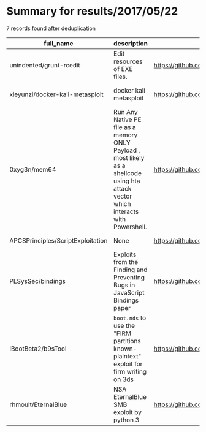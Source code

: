 
# Summary for results/2017/05/22
    
7 records found after deduplication

| full_name | description | html_url | matched_list | matched_count | pushed_at | size | stargazers_count | language | forks_count | vul_ids |
|-----------------------------------|---------------------------------------------------------------------------------------------------------------------------------------|------------------------------------------------------|----------------------------------|-----------------|---------------------------|--------|--------------------|------------|---------------|-----------|
| unindented/grunt-rcedit | Edit resources of EXE files. | https://github.com/unindented/grunt-rcedit | ['rce'] | 1 | 2017-05-22 04:07:37+00:00 | 52 | 5 | JavaScript | 3 | [] |
| xieyunzi/docker-kali-metasploit | docker kali metasploit | https://github.com/xieyunzi/docker-kali-metasploit | ['metasploit module OR payload'] | 1 | 2017-05-22 08:12:55+00:00 | 1 | 0 | Shell | 0 | [] |
| 0xyg3n/mem64 | Run Any Native PE file as a memory ONLY Payload , most likely as a shellcode using hta attack vector which interacts with Powershell. | https://github.com/0xyg3n/mem64 | ['shellcode'] | 1 | 2017-05-22 13:32:22+00:00 | 47 | 26 | Python | 6 | [] |
| APCSPrinciples/ScriptExploitation | None | https://github.com/APCSPrinciples/ScriptExploitation | ['exploit'] | 1 | 2017-05-22 16:25:26+00:00 | 0 | 0 | | 0 | [] |
| PLSysSec/bindings | Exploits from the Finding and Preventing Bugs in JavaScript Bindings paper | https://github.com/PLSysSec/bindings | ['exploit'] | 1 | 2017-05-22 23:40:12+00:00 | 33 | 9 | JavaScript | 1 | [] |
| iBootBeta2/b9sTool | `boot.nds` to use the "FIRM partitions known-plaintext" exploit for firm writing on 3ds | https://github.com/iBootBeta2/b9sTool | ['exploit'] | 1 | 2017-05-22 22:26:15+00:00 | 210 | 0 | C | 20 | [] |
| rhmoult/EternalBlue | NSA EternalBlue SMB exploit by python 3 | https://github.com/rhmoult/EternalBlue | ['exploit'] | 1 | 2017-05-22 10:35:11+00:00 | 17 | 21 | Python | 27 | [] |
